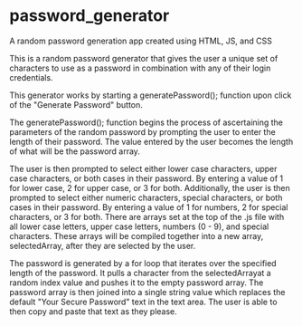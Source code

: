 # password_generator
A random password generation app created using HTML, JS, and CSS

This is a random password generator that gives the user a unique set of characters to use as a password in combination with any of their login credentials. 

This generator works by starting a generatePassword(); function upon click of the "Generate Password" button.

The generatePassword(); function begins the process of ascertaining the parameters of the random password by prompting the user to enter the length of their password.  The value entered by the user becomes the length of what will be the password array.  

The user is then prompted to select either lower case characters, upper case characters, or both cases in their password.  By entering a value of 1 for lower case, 2 for upper case, or 3 for both.  Additionally, the user is then prompted to select either numeric characters, special characters, or both cases in their password.  By entering a value of 1 for numbers, 2 for special characters, or 3 for both.  There are arrays set at the top of the .js file with all lower case letters, upper case letters, numbers (0 - 9), and special characters.  These arrays will be compiled together into a new array, selectedArray, after they are selected by the user. 

The password is generated by a for loop that iterates over the specified length of the password. It pulls a character from the selectedArrayat a random index value and pushes it to the empty password array.  The password array is then joined into a single string value which replaces the default "Your Secure Password" text in the text area.  The user is able to then copy and paste that text as they please. 



